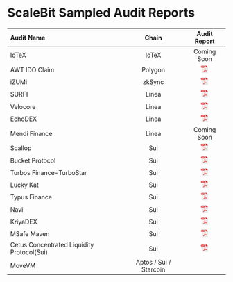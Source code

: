 # ScaleBit Sampled Audit Reports

| Audit Name                        |   Chain   |                                  Audit Report                                   |
| :----------------------------- | :---------: | :-----------------------------------------------------------------------: |
| IoTeX       |     IoTeX     |     Coming Soon
| AWT IDO Claim       |     Polygon     |     <a href="./reports/AWT-IDO-Claim-Audit-Report.pdf"><img width="20" src="./pdf.png" /></a>
| iZUMi       |     zkSync     |     <a href="./reports/iZUMi-Audit-Report.pdf"><img width="20" src="./pdf.png" /></a>
| SURFI       |     Linea     |     <a href="./reports/SURFI-Audit-Report.pdf"><img width="20" src="./pdf.png" /></a>
| Velocore       |     Linea     |     <a href="./reports/Velocore-Audit-Report.pdf"><img width="20" src="./pdf.png" /></a>
| EchoDEX       |     Linea     |     <a href="./reports/EchoDEX-Audit-Report.pdf"><img width="20" src="./pdf.png" /></a>
| Mendi Finance       |     Linea     |     Coming Soon
| Scallop       |     Sui     |     <a href="./reports/Scallop-Smart-Contract-Audit-Report.pdf"><img width="20" src="./pdf.png" /></a>
| Bucket Protocol       |     Sui     |     <a href="./reports/Bucket-Protocol-Smart-Contract-Audit-Report.pdf"><img width="20" src="./pdf.png" /></a>
| Turbos Finance-TurboStar        |     Sui     |     <a href="./reports/TurboStar-Smart-Contract-Audit-Report.pdf"><img width="20" src="./pdf.png" /></a>
| Lucky Kat        |     Sui     |     <a href="./reports/LuckyKat-Koban-Smart-Contract-Audit-Report.pdf"><img width="20" src="./pdf.png" /></a>
| Typus Finance        |     Sui     |     <a href="./reports/Typus-Finance-Smart-Contract-Audit-Report.pdf"><img width="20" src="./pdf.png" /></a>          |
| Navi        |     Sui     |     <a href="./reports/Navi-Smart-Contract-Audit-Report.pdf"><img width="20" src="./pdf.png" /></a>
| KriyaDEX        |     Sui     |     <a href="./reports/KriyaDEX-Smart-Contract-Audit-Report.pdf"><img width="20" src="./pdf.png" /></a>
| MSafe Maven        |     Sui     |     <a href="./reports/Maven-Smart-Contract-Audit-Report.pdf"><img width="20" src="./pdf.png" /></a>          |
| Cetus Concentrated Liquidity Protocol(Sui)        |     Sui     |     <a href="./reports/Cetus-Concentrated-Liquidity-Protocol-Sui-Contract-Audit-Report.pdf"><img width="20" src="./pdf.png" /></a>
| MoveVM        |     Aptos / Sui / Starcoin     |             |

